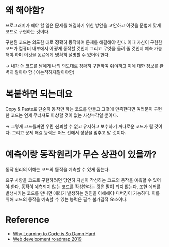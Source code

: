 # 왜 해야함?

프로그래머가 해야 할 일은 문제를 해결하기 위한 방안을 고안하고 이것을 문법에 맞게 코드로 구현하는 것이다.

 구현된 코드는 의도한 대로 정확히 동작하여 문제를 해결해야 한다. 이때 자신이 구현한 코드가 컴퓨터 내부에서 어떻게 동작할 것인지 그리고 무엇을 돌려 줄 것인지 예측 가능해야 하며 이것을 동료에게 명확히 설명할 수 있어야 한다.

→ 내가 쓴 코드를 남에게 나의 의도대로 정확히 구현하여 줘야하고 이에 대한 정보를 완벽히 알아야 함 ( 아는척하지말아야함)

# 복붙하면 되는데요

Copy & Paste로 단순히 동작만 하는 코드를 만들고 그것에 만족한다면 여러분이 구현한 코드는 언제 무너져도 이상할 것이 없는 사상누각일 뿐이다. 

→ 그렇게 코드를짜면 우린 신뢰할 수 없고 유지하고 보수하기 까다로운 코드가 될 것이다. 그리고 문제 해결 능력은 어느 선에서 성장을 멈추고 말 것이다.

# 예측이랑 동작원리가 무슨 상관이 있을까?

동작 원리의 이해는 코드의 동작을 예측할 수 있게 돕는다. 

요구 사항을 코드로 구현하려면 당연히 자신이 작성하는 코드의 동작을 예측할 수 있어야 한다. 동작이 예측되지 않는 코드를 작성한다는 것은 말이 되지 않는다. 또한 에러를 발생시키는 코드를 만나면 에러가 발생하는 원인을 이해해야 디버깅이 가능하다. 이를 위해 코드의 동작을 예측할 수 있는 능력은 필수 불가결적 요소이다.

# **Reference**

- [Why Learning to Code is So Damn Hard](https://www.vikingcodeschool.com/posts/why-learning-to-code-is-so-damn-hard)
- [Web development roadmap 2019](https://github.com/kamranahmedse/developer-roadmap)